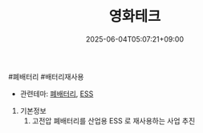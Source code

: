 ﻿---
title: "영화테크"
date: 2025-06-04T05:07:21+09:00
lastmod: 2025-06-04T05:07:21+09:00
type: docs
sidebar:
  open: true
weight: 16
---
<div style="display:none">
  <meta property="article:published_time" content="2025-06-03T20:07:21Z" />
  <meta property="article:modified_time" content="2025-06-03T20:07:21Z" />
</div>
#폐배터리 #배터리재사용

- 관련테마: [폐배터리](/industry-study/폐배터리/), [ESS](/industry-study/ess/)

1. 기본정보
	1. 고전압 폐배터리를 산업용 ESS 로 재사용하는 사업 추진
